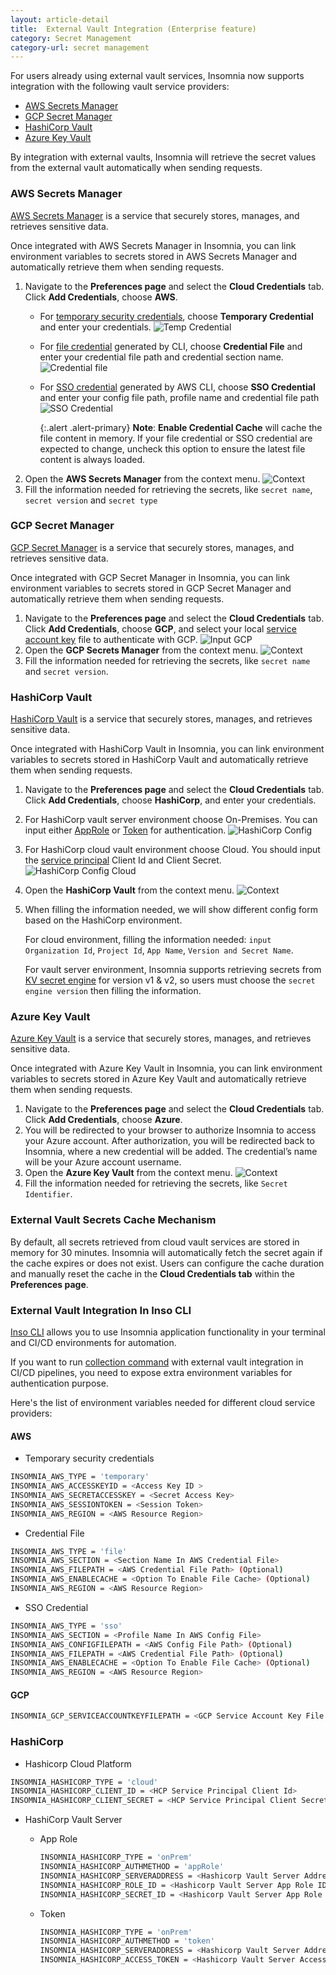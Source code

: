 ```yaml
---
layout: article-detail
title:  External Vault Integration (Enterprise feature)
category: Secret Management
category-url: secret management
---
```


For users already using external vault services, Insomnia now supports integration with the following vault service providers:

- [AWS Secrets Manager](#aws-secrets-manager)
- [GCP Secret Manager](#gcp-secret-manager)
- [HashiCorp Vault](#hashicorp-vault)
- [Azure Key Vault](#azure-key-vault)
  
By integration with external vaults, Insomnia will retrieve the secret values from the external vault automatically when sending requests.

### AWS Secrets Manager

[AWS Secrets Manager](https://aws.amazon.com/secrets-manager/) is a service that securely stores, manages, and retrieves sensitive data.

Once integrated with AWS Secrets Manager in Insomnia, you can link environment variables to secrets stored in AWS Secrets Manager and automatically retrieve them when sending requests.

1. Navigate to the **Preferences page** and select the **Cloud Credentials** tab. Click **Add Credentials**, choose **AWS**.
   - For [temporary security credentials](https://docs.aws.amazon.com/IAM/latest/UserGuide/id_credentials_temp.html), choose **Temporary Credential** and enter your credentials.
   ![Temp Credential](/assets/images/aws-config-temp-credential.png)
   - For [file credential](https://docs.aws.amazon.com/cli/v1/userguide/cli-configure-files.html) generated by CLI, choose **Credential File** and enter your credential file path and credential section name.
   ![Credential file](/assets/images/aws-config-credential-file.png)
   - For [SSO credential](https://docs.aws.amazon.com/cli/latest/userguide/cli-configure-sso.html) generated by AWS CLI, choose **SSO Credential** and enter your config file path, profile name and credential file path
    ![SSO Credential](/assets/images/aws-config-sso-credential.png)

     {:.alert .alert-primary}
     **Note**: **Enable Credential Cache** will cache the file content in memory.
     If your file credential or SSO credential are expected to change, uncheck this option to ensure the latest file content is always loaded.
2. Open the **AWS Secrets Manager** from the context menu.
    ![Context](/assets/images/external-vault-context-menu.png)
3. Fill the information needed for retrieving the secrets, like `secret name`, `secret version` and `secret type`

### GCP Secret Manager

[GCP Secret Manager](https://cloud.google.com/security/products/secret-manager) is a service that securely stores, manages, and retrieves sensitive data.

Once integrated with GCP Secret Manager in Insomnia, you can link environment variables to secrets stored in GCP Secret Manager and automatically retrieve them when sending requests.

1. Navigate to the **Preferences page** and select the **Cloud Credentials** tab. Click **Add Credentials**, choose **GCP**, and select your local [service account key](https://cloud.google.com/iam/docs/keys-create-delete) file to authenticate with GCP.
    ![Input GCP](/assets/images/input-gcp.png)
2. Open the **GCP Secrets Manager** from the context menu.
    ![Context](/assets/images/external-vault-context-menu.png)
3. Fill the information needed for retrieving the secrets, like `secret name` and `secret version`.

### HashiCorp Vault

[HashiCorp Vault](https://www.vaultproject.io/) is a service that securely stores, manages, and retrieves sensitive data.

Once integrated with HashiCorp Vault in Insomnia, you can link environment variables to secrets stored in HashiCorp Vault and automatically retrieve them when sending requests.

1. Navigate to the **Preferences page** and select the **Cloud Credentials** tab. Click **Add Credentials**, choose **HashiCorp**, and enter your credentials.
2. For HashiCorp vault server environment choose On-Premises. You can input either [AppRole](https://developer.HashiCorp.com/vault/docs/auth/approle) or [Token](https://developer.HashiCorp.com/vault/docs/auth/token) for authentication.
    ![HashiCorp Config](/assets/images/hashi-config-onPremises.png)
  
3. For HashiCorp cloud vault environment choose Cloud. You should input the [service principal](https://developer.HashiCorp.com/hcp/docs/hcp/iam/service-principal#create-a-service-principal) Client Id and Client Secret.
    ![HashiCorp Config Cloud](/assets/images/hashi-config-cloud.png)
4. Open the **HashiCorp Vault** from the context menu.
    ![Context](/assets/images/external-vault-context-menu.png)
5. When filling the information needed, we will show different config form based on the HashiCorp environment.

   For cloud environment, filling the information needed: `input Organization Id`, `Project Id`, `App Name`, `Version and Secret Name`.

   For vault server environment, Insomnia supports retrieving secrets from [KV secret engine](https://developer.HashiCorp.com/vault/docs/secrets/kv) for version v1 & v2, so users must choose the `secret engine version` then filling the information.

### Azure Key Vault

[Azure Key Vault](https://azure.microsoft.com/en-us/products/key-vault) is a service that securely stores, manages, and retrieves sensitive data.

Once integrated with Azure Key Vault in Insomnia, you can link environment variables to secrets stored in Azure Key Vault and automatically retrieve them when sending requests.

1. Navigate to the **Preferences page** and select the **Cloud Credentials** tab. Click **Add Credentials**, choose **Azure**.
2. You will be redirected to your browser to authorize Insomnia to access your Azure account. After authorization, you will be redirected back to Insomnia, where a new credential will be added. The credential’s name will be your Azure account username.
3. Open the **Azure Key Vault** from the context menu.
    ![Context](/assets/images/external-vault-context-menu.png)
4. Fill the information needed for retrieving the secrets, like `Secret Identifier`.

### External Vault Secrets Cache Mechanism

By default, all secrets retrieved from cloud vault services are stored in memory for 30 minutes. Insomnia will automatically fetch the secret again if the cache expires or does not exist. Users can configure the cache duration and manually reset the cache in the **Cloud Credentials tab** within the **Preferences page**.

### External Vault Integration In Inso CLI

[Inso CLI](/inso-cli/introduction) allows you to use Insomnia application functionality in your terminal and CI/CD environments for automation.

If you want to run [collection command](/inso-cli/cli-command-reference/inso-run-collection) with external vault integration in CI/CD pipelines, you need to expose extra environment variables for authentication purpose.

Here's the list of environment variables needed for different cloud service providers:

#### AWS

- Temporary security credentials

```sh
INSOMNIA_AWS_TYPE = 'temporary'
INSOMNIA_AWS_ACCESSKEYID = <Access Key ID >
INSOMNIA_AWS_SECRETACCESSKEY = <Secret Access Key>
INSOMNIA_AWS_SESSIONTOKEN = <Session Token>
INSOMNIA_AWS_REGION = <AWS Resource Region>
```

- Credential File
  
```sh
INSOMNIA_AWS_TYPE = 'file'
INSOMNIA_AWS_SECTION = <Section Name In AWS Credential File>
INSOMNIA_AWS_FILEPATH = <AWS Credential File Path> (Optional)
INSOMNIA_AWS_ENABLECACHE = <Option To Enable File Cache> (Optional)
INSOMNIA_AWS_REGION = <AWS Resource Region>
```

- SSO Credential

```sh
INSOMNIA_AWS_TYPE = 'sso'
INSOMNIA_AWS_SECTION = <Profile Name In AWS Config File>
INSOMNIA_AWS_CONFIGFILEPATH = <AWS Config File Path> (Optional)
INSOMNIA_AWS_FILEPATH = <AWS Credential File Path> (Optional)
INSOMNIA_AWS_ENABLECACHE = <Option To Enable File Cache> (Optional)
INSOMNIA_AWS_REGION = <AWS Resource Region>
```

#### GCP

```sh
INSOMNIA_GCP_SERVICEACCOUNTKEYFILEPATH = <GCP Service Account Key File Path>
```

### HashiCorp

- Hashicorp Cloud Platform

```sh
INSOMNIA_HASHICORP_TYPE = 'cloud'
INSOMNIA_HASHICORP_CLIENT_ID = <HCP Service Principal Client Id>
INSOMNIA_HASHICORP_CLIENT_SECRET = <HCP Service Principal Client Secret>
```

- HashiCorp Vault Server
  - App Role

    ```sh
    INSOMNIA_HASHICORP_TYPE = 'onPrem'
    INSOMNIA_HASHICORP_AUTHMETHOD = 'appRole'
    INSOMNIA_HASHICORP_SERVERADDRESS = <Hashicorp Vault Server Address>
    INSOMNIA_HASHICORP_ROLE_ID = <Hashicorp Vault Server App Role ID>
    INSOMNIA_HASHICORP_SECRET_ID = <Hashicorp Vault Server App Role Secret ID>
    ```

  - Token
  
    ```sh
    INSOMNIA_HASHICORP_TYPE = 'onPrem'
    INSOMNIA_HASHICORP_AUTHMETHOD = 'token'
    INSOMNIA_HASHICORP_SERVERADDRESS = <Hashicorp Vault Server Address>
    INSOMNIA_HASHICORP_ACCESS_TOKEN = <Hashicorp Vault Server Access Token>
    ```
